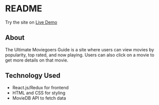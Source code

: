 # README

Try the site on [Live Demo](https://ult-movie-guide.herokuapp.com/#/)

## About
The Ultimate Moviegoers Guide is a site where users can view movies by popularity, top rated, and now playing. Users can also click on a movie to get more details on that movie.

## Technology Used
* React.js/Redux for frontend
* HTML and CSS for styling
* MovieDB API to fetch data